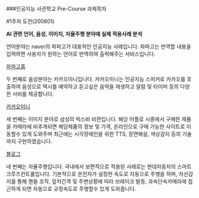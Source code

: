 ###인공지능 사관학교 Pre-Course 과제목차

#1주차 도전(200601)

**AI 관련 언어, 음성, 이미지, 자율주행 분야에 실제 적용사례 분석**

언어분야는 naver의 파파고가 대표적인 인공지능 사례입니다. 파파고는 번역할 내용을 입력하면 사용자가 원하는 언어로 번역하여 출력해주는 서비스입니다.

[파파고홈](https://papago.naver.com/)

두 번째로 음성분야는 카카오미니입니다. 카카오미니는 인공지능 스피커로 카카오를 호출하여 음성으로 택시를 예약하고 듣고싶은 음악을 재생하고 알람 및 타이머 등의 다양한 서비를 제공합니다.

[카카오미니](https://kakao.ai/)

세 번째는 이미지 분야로 삼성의 빅스비 비젼입니다. 해당 어플로 시중에서 구매한 제품을 카메라에 비추게되면 해당제품의 정보 및 가격, 온라인으로 구매 가능한 사이트로 이동할수 있게 도와주며 최근에는 시각장애인을 위한 TTS, 장면해설, 색상감지 등의 기술까지 구현하였습니다.

[블로그](https://blog.naver.com/bhs7849/221975894336)

네 번째는 자율주행입니다. 국내에서 보편적으로 적용된 사례로는 현대자동차의 스마트크루즈컨트롤입니다. 기본적으로 운전자가 설정한 속도로 자동으로 주행을 하며, 차선감지를 통해 핸들 조작, 앞차간격 및 주변상황에 따라 브레이크 발동, 과속단속카메라에 접근하게 되면 자동으로 규정속도로 주행할수 있게 도와줍니다.
